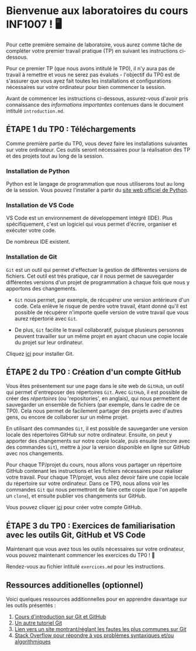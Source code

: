 # Bienvenue aux laboratoires du cours INF1007 ! 🖥️

Pour cette première semaine de laboratoire, vous aurez comme tâche de compléter votre premier travail pratique (TP) en suivant les instructions ci-dessous. 

Pour ce premier TP (que nous avons intitulé le TP0), il n'y aura pas de travail à remettre et vous ne serez pas évalués - l'objectif du TP0 est de s'assurer que vous ayez fait toutes les installations et configurations nécessaires sur votre ordinateur pour bien commencer la session. 

Avant de commencer les instructions ci-dessous, assurez-vous d'avoir pris connaissance des *informations importantes* contenues dans le document intitulé `introduction.md`. 

## ÉTAPE 1 du TP0 : Téléchargements

Comme première partie du TP0, vous devez faire les installations suivantes sur votre ordinateur. Ces outils seront nécessaires pour la réalisation des TP et des projets tout au long de la session.

### Installation de Python

Python est le langage de programmation que nous utiliserons tout au long de la session. Vous pouvez l'installer à partir du [site web officiel de Python](https://www.python.org/downloads/). 

### Installation de VS Code

VS Code est un environnement de développement intégré (IDE). Plus spécifiquement, c'est un logiciel qui vous permet d'écrire, organiser et exécuter votre code. 

De nombreux IDE existent. 

### Installation de Git

`Git` est un outil qui permet d'effectuer la gestion de différentes versions de fichiers. Cet outil est très pratique, car il nous permet de sauvegarder différentes versions d'un projet de programmation à chaque fois que nous y apportons des changements. 

- `Git` nous permet, par exemple, de récupérer une version antérieure d'un code. Cela enlève le risque de perdre votre travail, étant donné qu'il est possible de récupérer n'importe quelle version de votre travail que vous aurez répertorié avec `Git`. 

- De plus, `Git` facilite le travail collaboratif, puisque plusieurs personnes peuvent travailler sur un même projet en ayant chacun une copie locale du projet sur leur ordinateur.

Cliquez [ici](https://git-scm.com/) pour installer Git.

## ÉTAPE 2 du TP0 : Création d'un compte GitHub 

Vous êtes présentement sur une page dans le site web de `GitHub`, un outil qui permet d'entreposer des répertoires `Git`. Avec `GitHub`, il est possible de créer des *répertoires* (ou 'repositories', en anglais), qui nous permettent de sauvegarder un ensemble de fichiers (par exemple, dans le cadre de ce TP0). Cela nous permet de facilement partager des projets avec d'autres gens, ou encore de collaborer sur un même projet. 

En utilisant des commandes `Git`, il est possible de sauvegarder une version locale des répertoires GitHub sur notre ordinateur. Ensuite, on peut y apporter des changements sur notre copie locale, puis ensuite (encore avec des commandes `Git`), mettre à jour la version disponible en ligne sur GitHub avec nos changements. 

Pour chaque TP/projet du cours, nous allons vous partager un répertoire GitHub contenant les instructions et les fichiers nécessaires pour réaliser votre travail. Pour chaque TP/projet, vous allez devoir faire une copie locale du répertoire sur votre ordinateur. Dans ce TP0, nous allons voir les commandes `Git` qui nous permettront de faire cette copie (que l'on appelle un `clone`), et ensuite publier vos changements sur GitHub. 

Vous pouvez cliquer [ici](https://github.com) pour créer votre compte GitHub. 

## ÉTAPE 3 du TP0 : Exercices de familiarisation avec les outils Git, GitHub et VS Code

Maintenant que vous avez tous les outils nécessaires sur votre ordinateur, vous pouvez maintenant commencer les exercices du TP0 ! :tada:

Rendez-vous au fichier intitulé `exercices.md` pour les instructions. 

## Ressources additionelles (optionnel)

Voici quelques ressources additionnelles pour en apprendre davantage sur les outils présentés :

1. [Cours d'introduction sur Git et GitHub](https://emdupre.github.io/git-course/)
2. [Un autre tutoriel Git](https://www.w3schools.com/git/)
3. [Lien vers un site montrant/réglant les fautes les plus communes sur Git](https://dangitgit.com/)
4. [Stack Overflow pour répondre à vos problèmes syntaxiques et/ou algorithmiques](https://stackoverflow.com/)









